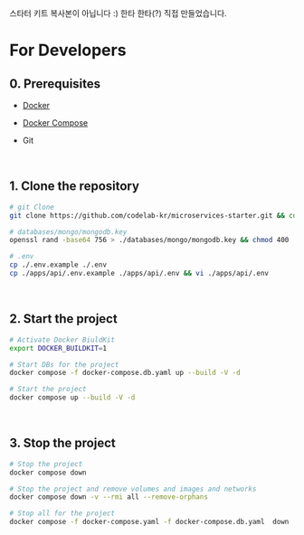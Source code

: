 스타터 키트 복사본이 아닙니다 :)
한타 한타(?) 직접 만들었습니다.


# For Developers

## 0. Prerequisites

- [Docker](https://www.docker.com/products/docker-desktop)

- [Docker Compose](https://docs.docker.com/compose/install/)

- Git

<br>

## 1. Clone the repository

```bash
# git Clone
git clone https://github.com/codelab-kr/microservices-starter.git && cd microservices-starter

# databases/mongo/mongodb.key
openssl rand -base64 756 > ./databases/mongo/mongodb.key && chmod 400 ./databases/mongo/mongodb.key

# .env
cp ./.env.example ./.env
cp ./apps/api/.env.example ./apps/api/.env && vi ./apps/api/.env
```

<br>

## 2. Start the project

```bash
# Activate Docker BiuldKit
export DOCKER_BUILDKIT=1

# Start DBs for the project
docker compose -f docker-compose.db.yaml up --build -V -d

# Start the project
docker compose up --build -V -d
```

<br>

## 3. Stop the project

```bash
# Stop the project
docker compose down

# Stop the project and remove volumes and images and networks
docker compose down -v --rmi all --remove-orphans

# Stop all for the project
docker compose -f docker-compose.yaml -f docker-compose.db.yaml  down  -v --rmi all --remove-orphans
```

<br>
